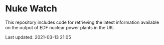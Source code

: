 # Nuke Watch

This repository includes code for retrieving the latest information available on the output of EDF nuclear power plants in the UK.

Last updated: 2021-03-13 21:05